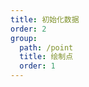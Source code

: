```yaml
---
title: 初始化数据
order: 2
group:
  path: /point
  title: 绘制点
  order: 1
---
```


<code src="./initialData.tsx" compact="true" defaultShowCode="true"></code>

<code src="./initialData1.tsx" compact="true" defaultShowCode="true"></code>